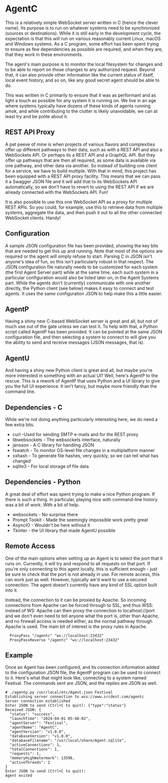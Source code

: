 # AgentC

This is a relatively simple WebSocket server written in C (hence the clever name). Its purpose is to run on whatever systems need to be synchronized (sources or destinations). 
While it is still early in the development cycle, the expectation is that this will run on various reasonably current Linux, macOS and Windows systems. As a C program, some
effort has been spent trying to ensure as few dependencies as possible are required, and when they are, that they work in these environments. 

The agent's main purpose is to monitor the local filesystem for changes and to be able to report on those changes to any authorized request. Beyond that, it can also provide 
other information like the current status of itself, local event history, and so on, like any good secret agent should be able to do.

This was written in C primarily to ensure that it was as performant and as light a touch as possible for any system it is running on. We live in an age where systems
typically have dozens of these kinds of agents running amok, and while contributing to the clutter is likely unavoidable, we can at least try and be polite about it.

## REST API Proxy
A pet peeve of mine is when projects of various flavors and complexities offer up different pathways to their data, such as with a REST API and also a WebSockets API.
Or perhaps its a REST API and a GraphQL API. But they offer up pathways that are then all required, as some data is available via one pathway, and other data via 
another. So instead of building one client for a service, we have to build multiple. With that in mind, this project has been equipped with a REST API proxy facility.
This means that we can pass it a Swagger JSON file and it will add that to its WebSockets API automatically, so we don't have to revert to using the REST API if we
are already connected with the WebSockets API. Fun!

It is also possible to use this one WebSocket API as a proxy for multiple REST APIs. So you could, for example, use this to retrieve data from multiple systems, aggregate
the data, and then push it out to all the other connected WebSocket clients. Handy!

## Configuration
A sample JSON configuration file has been provided, showing the key bits that are needed to get this up and running. Note that most of the options are required or the
agent will simply refuse to start. Parsing C in JSON isn't anyone's idea of fun, so this isn't particularly robust in that respect.
The JSON configuration file naturally needs to be customized for each system (the first Agent Server part) while at the same time, each such system in a particular
configuration would also be listed later on, in the Agent Systems part. While the agents don't (currently) communicate with one another directly, the Python client
(see below) makes it easy to connect and test agents. It uses the same configuration JSON to help make this a little easier.

## AgentP
Having a shiny new C-based WebSocket server is great and all, but not of much use out of the gate unless we can test it. 
To help with that, a Python script called AgentP has been provided. It can be pointed at the same JSON configuration file, and then 
selecting a system to connect to will give you the ability to send and receive messages (JSON messages, that is). 

## AgentU
And having a shiny new Python client is great and all, but maybe you're more interested in something with an actual UI? Well, here's AgentP to the rescue.
This is a rework of AgentP that uses Python and a UI library to give you the full UI experience. It isn't fancy, but maybe more friendly than the command line.

## Dependencies - C
While we're not doing anything particularly interesting here, we do need a few extra bits.
- curl -Used for sending SMTP e-mails and for the REST proxy 
- libwebsockets - The websockets interface, naturally
- jansson - A C library for handling JSON
- fswatch - To monitor OS-level file changes in a multiplatform manner
- xxhash - To generate file hashes, very quickly, so we can tell what has changed
- sqlite3 - For local storage of file data

## Dependencies - Python
A great deal of effort was spent trying to make a nice Python program. If there is such a thing.
In particular, playing nice with command-line history was a bit of work. With a bit of help.
- websockets - No surprise there
- Prompt Tookit - Made the seemingly impossible work pretty great
- AsyncIO - Wouldn't be here without it
- Tkinter - the UI library that made AgentU possible

## Remote Access
One of the main options when setting up an Agent is to select the port that it runs on. Currently, it will try and respond to all requests on that port. 
If you're only connecting to this agent locally, this is sufficient enough - just be sure to check that the port is not already in use. For remote access,
this can work just as well. However, typically we'd want to use a secured connection. The agent doesn't currently have any kind of SSL option built into it.

Instead, the connection to it can be proxied by Apache. So incoming connections from Apache can be forced through to SSL, and thus WSS: instead of WS: 
Apache can then proxy the connection to localhost://port and we don't even need to tell anyone what the port is, other than Apache, and no firewall access
is needed either, as the normal pathway through Apache is used. The main bit of interest is the proxy rules in Apache.

```
  ProxyPass "/agentc" "ws://localhost:23432"
  ProxyPassReverse "/agentc" "ws://localhost:23432"
```

## Example
Once an Agent has been configured, and its connection information added to the configuration JSON file, the AgentP program can be used to connect to it.
Here's what that might look like, connecting to a system named Festival. The commands sent are JSON, and the replies are JSON as well.

```
# ./agentp.py /usr/local/etc/Agent.json Festival
Establishing server connection to wss://www.srcdest.com/agentc
Server connection established
Enter JSON to send (Ctrl+C to quit): {"type":"status"}
Received JSON: {
  "status": "success",
  "launchTime": "2024-04-01 05:48:02",
  "agentServer": "Festival",
  "agentName": "AgentC",
  "agentVersion": "v1.0.0",
  "databaseVersion": "v1.0.0",
  "databaseFilename": "/usr/local/share/Agent.sqlite",
  "activeConnections": 1,
  "totalConnections": 1,
  "requests": 1,
  "memoryHighWatermark": 13596,
  "activeThreads": 2
}
Enter JSON to send (Ctrl+C to quit):
Agent exited
```
